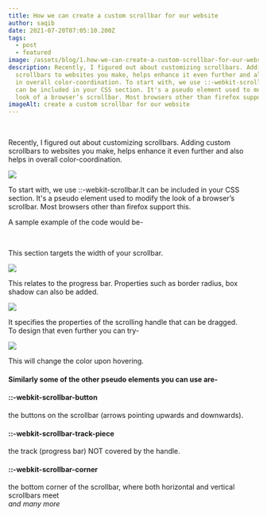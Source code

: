 ```yaml
---
title: How we can create a custom scrollbar for our website
author: saqib
date: 2021-07-20T07:05:10.200Z
tags:
  - post
  - featured
image: /assets/blog/1.how-we-can-create-a-custom-scrollbar-for-our-website.png
description: Recently, I figured out about customizing scrollbars. Adding custom
  scrollbars to websites you make, helps enhance it even further and also helps
  in overall color-coordination. To start with, we use ::-webkit-scrollbar.It
  can be included in your CSS section. It's a pseudo element used to modify the
  look of a browser’s scrollbar. Most browsers other than firefox support this.
imageAlt: create a custom scrollbar for our website
---
```

<!--StartFragment-->

<br/>

Recently, I figured out about customizing scrollbars. Adding custom scrollbars to websites you make, helps enhance it even further and also helps in overall color-coordination.

![](/assets/blog/1.how-we-can-create-a-custom-scrollbar-for-our-website.png)



To start with, we use ::-webkit-scrollbar.It can be included in your CSS section. It's a pseudo element used to modify the look of a browser’s scrollbar. Most browsers other than firefox support this.

<!--EndFragment-->

<!--StartFragment-->

A sample example of the code would be-

<!--EndFragment-->

<br/>

<!--StartFragment-->

This section targets the width of your scrollbar.

<!--EndFragment-->



![](/assets/blog/2-how-we-can-create-a-custom-scrollbar-for-our-website.png)



<!--StartFragment-->

This relates to the progress bar. Properties such as border radius, box shadow can also be added.

<!--EndFragment-->



![](/assets/blog/3-how-we-can-create-a-custom-scrollbar-for-our-website.png)



<!--StartFragment-->

It specifies the properties of the scrolling handle that can be dragged.\
To design that even further you can try-

<!--EndFragment-->



![](/assets/blog/4-how-we-can-create-a-custom-scrollbar-for-our-website.png)





<!--StartFragment-->

This will change the color upon hovering.

#### [](https://dev.to/anjalijha22/creating-a-custom-scrollbar-k1o#similarly-some-of-the-other-pseudo-elements-you-can-use-are)Similarly some of the other pseudo elements you can use are-

#### [](https://dev.to/anjalijha22/creating-a-custom-scrollbar-k1o#webkitscrollbarbutton)::-webkit-scrollbar-button

the buttons on the scrollbar (arrows pointing upwards and downwards).

#### [](https://dev.to/anjalijha22/creating-a-custom-scrollbar-k1o#webkitscrollbartrackpiece)::-webkit-scrollbar-track-piece

the track (progress bar) NOT covered by the handle.

#### [](https://dev.to/anjalijha22/creating-a-custom-scrollbar-k1o#webkitscrollbarcorner)::-webkit-scrollbar-corner

the bottom corner of the scrollbar, where both horizontal and vertical scrollbars meet\
*and many more*

<!--EndFragment-->